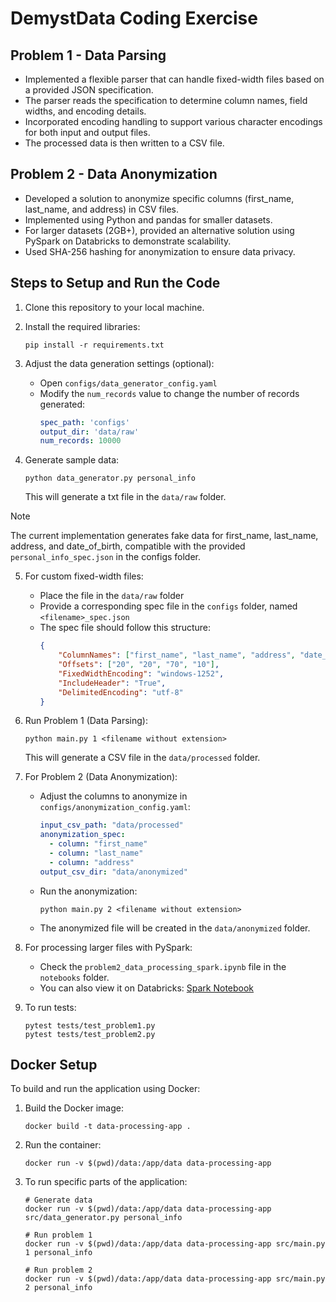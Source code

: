 # DemystData Coding Exercise

## Problem 1 - Data Parsing

- Implemented a flexible parser that can handle fixed-width files based on a provided JSON specification.
- The parser reads the specification to determine column names, field widths, and encoding details.
- Incorporated encoding handling to support various character encodings for both input and output files.
- The processed data is then written to a CSV file.

## Problem 2 - Data Anonymization

- Developed a solution to anonymize specific columns (first_name, last_name, and address) in CSV files.
- Implemented using Python and pandas for smaller datasets.
- For larger datasets (2GB+), provided an alternative solution using PySpark on Databricks to demonstrate scalability.
- Used SHA-256 hashing for anonymization to ensure data privacy.

## Steps to Setup and Run the Code

1. Clone this repository to your local machine.

2. Install the required libraries:
   ```
   pip install -r requirements.txt
   ```

3. Adjust the data generation settings (optional):
   - Open `configs/data_generator_config.yaml`
   - Modify the `num_records` value to change the number of records generated:
     ```yaml
     spec_path: 'configs'
     output_dir: 'data/raw'
     num_records: 10000
     ```

4. Generate sample data:
   ```
   python data_generator.py personal_info
   ```
   This will generate a txt file in the `data/raw` folder.
  > [!NOTE]  
  > The current implementation generates fake data for first_name, last_name, address, and date_of_birth, compatible with the provided `personal_info_spec.json` in the configs folder.

5. For custom fixed-width files:
   - Place the file in the `data/raw` folder
   - Provide a corresponding spec file in the `configs` folder, named `<filename>_spec.json`
   - The spec file should follow this structure:
     ```json
     {
         "ColumnNames": ["first_name", "last_name", "address", "date_of_birth"],
         "Offsets": ["20", "20", "70", "10"],
         "FixedWidthEncoding": "windows-1252",
         "IncludeHeader": "True",
         "DelimitedEncoding": "utf-8"
     }
     ```

6. Run Problem 1 (Data Parsing):
   ```
   python main.py 1 <filename without extension>
   ```
   This will generate a CSV file in the `data/processed` folder.

7. For Problem 2 (Data Anonymization):
   - Adjust the columns to anonymize in `configs/anonymization_config.yaml`:
     ```yaml
     input_csv_path: "data/processed"
     anonymization_spec:
       - column: "first_name"
       - column: "last_name"
       - column: "address"
     output_csv_dir: "data/anonymized"
     ```
   - Run the anonymization:
     ```
     python main.py 2 <filename without extension>
     ```
   - The anonymized file will be created in the `data/anonymized` folder.

8. For processing larger files with PySpark:
   - Check the `problem2_data_processing_spark.ipynb` file in the `notebooks` folder.
   - You can also view it on Databricks: [Spark Notebook](https://databricks-prod-cloudfront.cloud.databricks.com/public/4027ec902e239c93eaaa8714f173bcfc/3503351804964356/637932950494222/4546680964800526/latest.html)

9. To run tests:
   ```
   pytest tests/test_problem1.py
   pytest tests/test_problem2.py
   ```

## Docker Setup

To build and run the application using Docker:

1. Build the Docker image:
   ```
   docker build -t data-processing-app .
   ```

2. Run the container:
   ```
   docker run -v $(pwd)/data:/app/data data-processing-app
   ```

3. To run specific parts of the application:
   ```
   # Generate data
   docker run -v $(pwd)/data:/app/data data-processing-app src/data_generator.py personal_info

   # Run problem 1
   docker run -v $(pwd)/data:/app/data data-processing-app src/main.py 1 personal_info

   # Run problem 2
   docker run -v $(pwd)/data:/app/data data-processing-app src/main.py 2 personal_info
   ```
